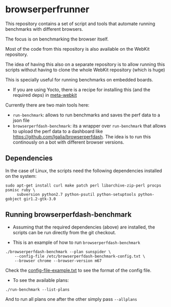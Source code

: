 # browserperfrunner

This repository contains a set of script and tools that automate running
benchmarks with different browsers.

The focus is on benchmarking the browser itself.

Most of the code from this repository is also available on the WebKit repository.

The idea of having this also on a separate repository is to allow running
this scripts without having to clone the whole WebKit repository (which is huge)

This is specially useful for running benchmarks on embedded boards.
  * If you are using Yocto, there is a recipe for installing this (and the required deps) in [meta-webkit](https://github.com/Igalia/meta-webkit/blob/master/recipes-benchmark/browserperfrunner/browserperfrunner_git.bb)

Currently there are two main tools here:

  * `run-benchmark`: allows to run benchmarks and saves the perf data to a json
    file
  * `browserperfdash-benchmark`: its a wrapper over `run-benchmark` that allows
    to upload the perf data to a dashboard like https://github.com/Igalia/browserperfdash.
    The idea is to run this continously on a bot with different browser versions.


## Dependencies

In the case of Linux, the scripts need the following dependencies installed on the system:

```
sudo apt-get install curl make patch perl libarchive-zip-perl procps psmisc ruby \
     subversion python2.7 python-psutil python-setuptools python-gobject gir1.2-gtk-3.0
```

## Running browserperfdash-benchmark

* Assuming that the required dependencies (above) are installed, the
  scripts can be run directly from the git checkout.

* This is an example of how to run `browserperfdash-benchmark`

```
./browserperfdash-benchmark --plan sunspider \
	--config-file /etc/browserperfdash-benchmark-config.txt \
	--browser chrome --browser-version m67
```

Check the [config-file-example.txt](webkitpy/browserperfdash/config-file-example.txt) to see the format of the config file.

* To see the available plans:

```
./run-benchmark --list-plans
```

And to run all plans one after the other simply pass ```--allplans```
